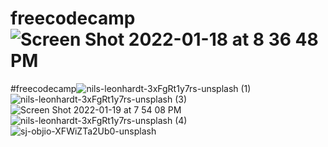 # freecodecamp![Screen Shot 2022-01-18 at 8 36 48 PM](https://user-images.githubusercontent.com/97202985/150048788-ee0500a7-174b-44ef-8847-02e3be7bfe8b.jpg)

#freecodecamp![nils-leonhardt-3xFgRt1y7rs-unsplash (1)](https://user-images.githubusercontent.com/97202985/150241161-5095e505-a3d9-427a-8454-8c0293160b42.jpg)
![nils-leonhardt-3xFgRt1y7rs-unsplash (3)](https://user-images.githubusercontent.com/97202985/150241972-09fb9ffe-4565-416b-ba2c-4f1068742311.jpg)
![Screen Shot 2022-01-19 at 7 54 08 PM](https://user-images.githubusercontent.com/97202985/150242714-7b99be18-3eae-49f0-a73f-f92b5466fe37.jpg)
![nils-leonhardt-3xFgRt1y7rs-unsplash (4)](https://user-images.githubusercontent.com/97202985/150245559-a0af0392-436c-4a72-8284-ccd3c43910ae.jpg)
![sj-objio-XFWiZTa2Ub0-unsplash](https://user-images.githubusercontent.com/97202985/150641275-297ca09a-c439-43bb-b3ac-d2337e4a47f8.jpg)

